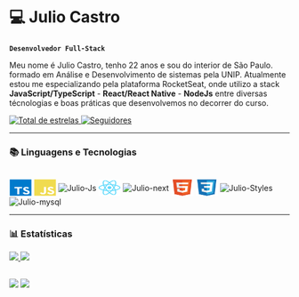 # 💻 Julio Castro 

**`Desenvolvedor Full-Stack`**

Meu nome é Julio Castro, tenho 22 anos e sou do interior de São Paulo. formado em Análise e Desenvolvimento de sistemas pela UNIP. Atualmente estou me especializando pela plataforma RocketSeat, onde utilizo a stack **JavaScript/TypeScript** - **React/React Native** - **NodeJs** entre diversas técnologias e boas práticas que desenvolvemos no decorrer do curso.

<!-- 
- 🔭 Jr System analyst At Balluff Brasil.
- 🌱 Graduated as Front-End At VaiNaWeb.
- 🌱 Graduated as System analyst At Universidade Paulista.
- 👨🏽‍🎓 RocketSeat's Student
- 📫 Contact me At: Juliocastro.contato@gmail.com -->

<p align="left">
    <a href="https://github.com/Julio-Cesar-Castro?tab=repositories&sort=stargazers">
        <img 
            alt="Total de estrelas" 
            title="Total de estrelas GitHub" 
            src="https://custom-icon-badges.demolab.com/github/stars/Julio-Cesar-Castro?color=55960c&style=for-the-badge&labelColor=488207&logo=star&label=estrelas"
        />
    </a>
    <a href="https://github.com/Julio-Cesar-Castro?tab=followers">
        <img 
            alt="Seguidores" 
            title="Me siga no GitHub" 
            src="https://custom-icon-badges.demolab.com/github/followers/Julio-Cesar-Castro?color=236ad3&labelColor=1155ba&style=for-the-badge&logo=github&label=Seguidores&logoColor=white"
        />
    </a>
</p>

---

### 📚 Linguagens e Tecnologias

<div style="display: inline_block"><br>
  <img align="center" alt="Julio-Ts" height="30" width="40" src="https://raw.githubusercontent.com/devicons/devicon/master/icons/typescript/typescript-plain.svg">
  <img align="center" alt="Julio-Js" height="30" width="40" src="https://raw.githubusercontent.com/devicons/devicon/master/icons/javascript/javascript-plain.svg">
  <img align="center" alt="Julio-Js" height="30" width="40" src="https://cdn.jsdelivr.net/gh/devicons/devicon/icons/nodejs/nodejs-plain.svg" />
  <img align="center" alt="Julio-React" height="30" width="40" src="https://raw.githubusercontent.com/devicons/devicon/master/icons/react/react-original.svg">
  <img align="center" alt="Julio-next" height="30" width="40" src="https://cdn.jsdelivr.net/gh/devicons/devicon@latest/icons/nextjs/nextjs-original.svg"/>
  <img align="center" alt="Julio-HTML" height="30" width="40" src="https://raw.githubusercontent.com/devicons/devicon/master/icons/html5/html5-original.svg">
  <img align="center" alt="Julio-CSS" height="30" width="40" src="https://raw.githubusercontent.com/devicons/devicon/master/icons/css3/css3-original.svg">
  <img align="center" alt="Julio-Styles" height="30" width="40" src="https://upload.wikimedia.org/wikipedia/commons/thumb/d/d5/Tailwind_CSS_Logo.svg/1200px-Tailwind_CSS_Logo.svg.png">
  <img align="center" alt="Julio-mysql" height="40" width="50"src="https://cdn.jsdelivr.net/gh/devicons/devicon@latest/icons/mysql/mysql-original-wordmark.svg" />
          

</div>

---


### 📊 Estatísticas

<div align="left">
  <a href="https://github.com/Julio-Cesar-Castro">
  <img height="180em" src="https://github-readme-stats.vercel.app/api?username=Julio-Cesar-Castro&show_icons=true&theme=highcontrast&include_all_commits=true&count_private=true"/>
  <img height="180em" src="https://github-readme-stats.vercel.app/api/top-langs/?username=Julio-Cesar-Castro&layout=compact&langs_count=7&theme=highcontrast"/>
</div>
  
    
  ##
 <div>
  <a href = "mailto:Juliocastro.contato@gmail.com"><img src="https://img.shields.io/badge/-Gmail-%23333?style=for-the-badge&logo=gmail&logoColor=white" target="_blank"></a>
  <a href="https://www.linkedin.com/in/julio-cesar-castro-dev/" target="_blank"><img src="https://img.shields.io/badge/-LinkedIn-%230077B5?style=for-the-badge&logo=linkedin&logoColor=white" target="_blank"></a>
 </div>
